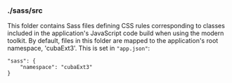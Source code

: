 ### ./sass/src

This folder contains Sass files defining CSS rules corresponding to classes
included in the application's JavaScript code build when using the modern toolkit.
By default, files in this folder are mapped to the application's root namespace, 'cubaExt3'.
This is set in `"app.json"`:

    "sass": {
        "namespace": "cubaExt3"
    }